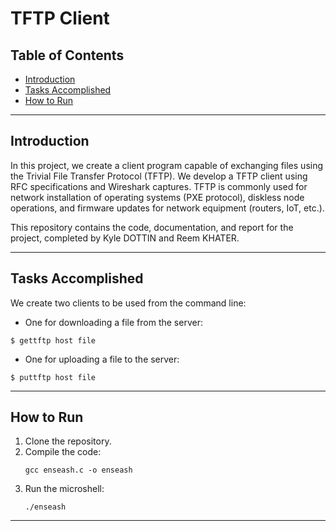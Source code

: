 # TFTP Client

## Table of Contents
- [Introduction](#introduction)
- [Tasks Accomplished](#tasks-accomplished)
- [How to Run](#how-to-tun)

---

## Introduction

In this project, we create a client program capable of exchanging files using the Trivial File Transfer Protocol (TFTP). We develop a TFTP client using RFC specifications and Wireshark captures. TFTP is commonly used for network installation of operating systems (PXE protocol), diskless node operations, and firmware updates for network equipment (routers, IoT, etc.).

This repository contains the code, documentation, and report for the project, completed by Kyle DOTTIN and Reem KHATER. 

---

## Tasks Accomplished

We create two clients to be used from the command line:

- One for downloading a file from the server:
```
$ gettftp host file
```
- One for uploading a file to the server:
```
$ puttftp host file
```

---

## How to Run

1. Clone the repository.
2. Compile the code:
   ```
   gcc enseash.c -o enseash
   ```
3. Run the microshell:
   ```
   ./enseash
   ```

---
